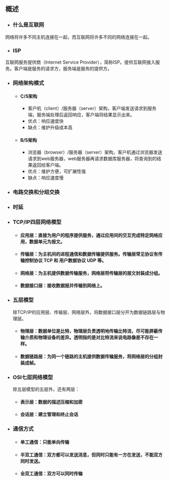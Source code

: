 ## 概述
- ### 什么是互联网
网络将许多不同主机连接在一起，而互联网将许多不同的网络连接在一起。
- ### ISP
互联网服务提供商（Internet Service Provider），简称ISP。提供互联网接入服务。客户端是服务的请求方，服务端是服务的提供方。
- ### 网络架构模式
  - #### C/S架构
    - 客户机（client）/服务器（server）架构，客户端发送请求到服务端，服务端处理后返回响应，客户端将结果显示出来。
    - 优点：响应速度快
    - 缺点：维护升级成本高
  - #### B/S架构
    - 浏览器（browser）/服务器（server）架构，客户机通过浏览器发送请求到web服务器，web服务器再请求数据库服务器，将查询到的结果返回给客户端。
    - 优点：维护方便，可扩展性强
    - 缺点：响应速度慢
- ### 电路交换和分组交换
- ### 时延
- ### TCP/IP四层网络模型
  - #### 应用层：直接为用户的程序提供服务，通过应用间的交互完成特定网络应用，数据单元为报文。
  - #### 传输层：为主机间的进程通信和数据传输提供服务。传输层常见协议有传输控制协议 TCP 和 用户数据协议 UDP 等。
  - #### 网络层：为主机提供数据传输服务，网络层将传输层的报文封装成分组。
  - #### 数据接口层：接收数据报并传输到网络上。
  
- ### 五层模型
  除TCP/IP的应用层、传输层、网络层外，将数据接口层分开为数据链路层与物理层。
  - #### 物理层：数据单位是比特，物理层负责透明地传输比特流，尽可能屏蔽传输介质和物理设备的差异。透明指的是对比特流来说电路像是不存在一样。
  - #### 数据链路层：为同一个链路的主机提供数据传输服务，将网络层的分组封装成帧。
- ### OSI七层网络模型
  除五层模型的五层外，还有两层：
  - #### 表示层：数据的描述压缩和加密
  - #### 会话层：建立管理和终止会话
- ### 通信方式
  - #### 单工通信：只能单向传输
  - #### 半双工通信：双方都可以发送消息，但同时只能有一方在发送，不能双方同时发送。
  - #### 全双工通信：双方可以同时传输